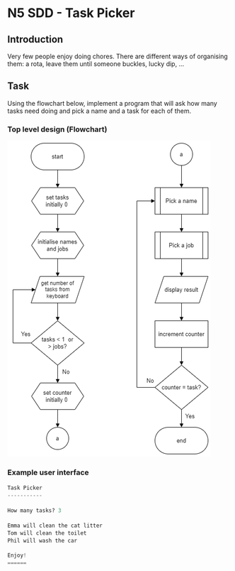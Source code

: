 # N5 SDD - Task Picker


## Introduction

Very few people enjoy doing chores.  There are different ways of organising them: a rota, leave them until someone buckles, lucky dip, ...


## Task

Using the flowchart below, implement a program that will ask how many tasks need doing and pick a name and a task for each of them.


### Top level design (Flowchart)

![Flowchart](assets/fc.png "Flowchart")


### Example user interface

``` python
Task Picker
-----------

How many tasks? 3

Emma will clean the cat litter
Tom will clean the toilet
Phil will wash the car

Enjoy!
======
```
